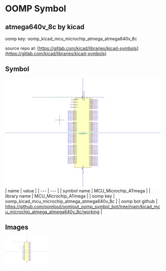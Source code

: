# OOMP Symbol  
## atmega640v_8c  by kicad  
  
oomp key: oomp_kicad_mcu_microchip_atmega_atmega640v_8c  
  
source repo at: [https://gitlab.com/kicad/libraries/kicad-symbols](https://gitlab.com/kicad/libraries/kicad-symbols)  
## Symbol  
  
[![working.png](working_600.png)](working.png)  
| name | value | 
| --- | --- | 
| symbol name | MCU_Microchip_ATmega | 
| library name | MCU_Microchip_ATmega | 
| oomp key | oomp_kicad_mcu_microchip_atmega_atmega640v_8c | 
| oomp bot github | https://github.com/oomlout/oomlout_oomp_symbol_bot/tree/main/kicad_mcu_microchip_atmega_atmega640v_8c/working | 
## Images  
  
[![working.png](working_140.png)](working.png)  
